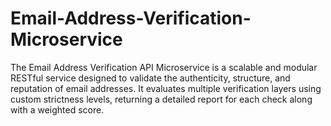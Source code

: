 # Email-Address-Verification-Microservice
The Email Address Verification API Microservice is a scalable and modular RESTful service designed to validate the authenticity, structure, and reputation of email addresses. It evaluates multiple verification layers using custom strictness levels, returning a detailed report for each check along with a weighted score.
